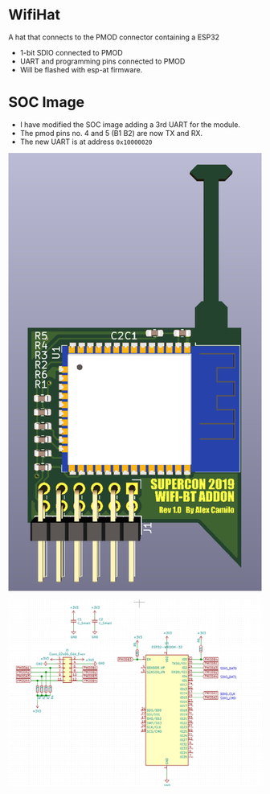 # WifiHat
A hat that connects to the PMOD connector containing a ESP32
* 1-bit SDIO connected to PMOD
* UART and programming pins connected to PMOD
* Will be flashed with esp-at firmware.

# SOC Image
* I have modified the SOC image adding a 3rd UART for the module.
* The pmod pins no. 4 and 5 (B1 B2) are now TX and RX.
* The new UART is at address `0x10000020`



![Image of Module](module.png)

![Image of Schematic](schem.png)
